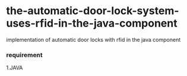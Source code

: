 # the-automatic-door-lock-system-uses-rfid-in-the-java-component
implementation of automatic door locks with rfid in the java component


### requirement
1.JAVA
